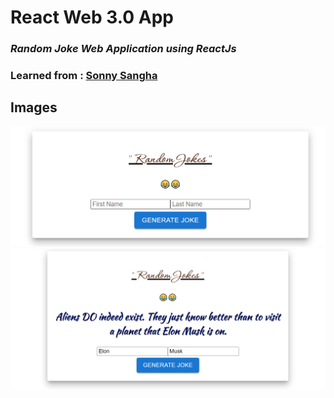 # React Web 3.0 App

### _Random Joke Web Application using ReactJs_

### Learned from : [Sonny Sangha](https://youtu.be/nshyjApIovo)

## Images

<img src='./assets/R1.png' />
<img src='./assets/R2.png' />

